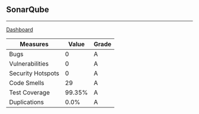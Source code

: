 
## SonarQube

---

[Dashboard](https://sepp-sonar.inf.h-brs.de/dashboard?id=Team_6)

| Measures          | Value  | Grade |
|-------------------|--------|-------|
| Bugs              | 0      | A     |
| Vulnerabilities   | 0      | A     |
| Security Hotspots | 0      | A     |
| Code Smells       | 29     | A     |
| Test Coverage     | 99.35% | A     |
| Duplications      | 0.0%   | A     |
